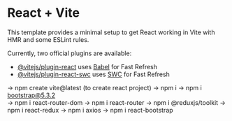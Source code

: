 # React + Vite

This template provides a minimal setup to get React working in Vite with HMR and some ESLint rules.

Currently, two official plugins are available:

- [@vitejs/plugin-react](https://github.com/vitejs/vite-plugin-react/blob/main/packages/plugin-react/README.md) uses [Babel](https://babeljs.io/) for Fast Refresh
- [@vitejs/plugin-react-swc](https://github.com/vitejs/vite-plugin-react-swc) uses [SWC](https://swc.rs/) for Fast Refresh


-> npm  create vite@latest     (to create react project)
-> npm i 
-> npm i bootstrap@5.3.2    
-> npm i react-router-dom
-> npm i react-router
-> npm i @reduxjs/toolkit
-> npm i react-redux
-> npm i axios
-> npm i react-bootstrap